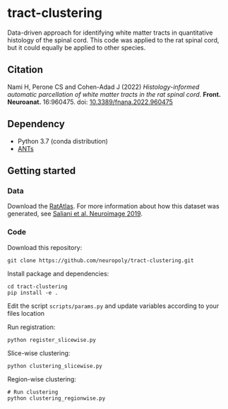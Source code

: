 # tract-clustering
Data-driven approach for identifying white matter tracts in quantitative histology of the spinal cord. This 
code was applied to the rat spinal cord, but it could equally be applied to other species.

## Citation

Nami H, Perone CS and Cohen-Adad J (2022) _Histology-informed automatic parcellation of white matter tracts in the rat spinal cord_.
**Front. Neuroanat.** 16:960475. doi: [10.3389/fnana.2022.960475](https://www.frontiersin.org/articles/10.3389/fnana.2022.960475)

## Dependency

- Python 3.7 (conda distribution)
- [ANTs](http://stnava.github.io/ANTs/)

## Getting started

### Data

Download the [RatAtlas](https://osf.io/g7kx8/). For more information about how this dataset was generated, see [Saliani et al. Neuroimage 2019](https://www.ncbi.nlm.nih.gov/pubmed/31491525). 

### Code

Download this repository:
~~~
git clone https://github.com/neuropoly/tract-clustering.git
~~~

Install package and dependencies:
~~~
cd tract-clustering
pip install -e .
~~~

Edit the script `scripts/params.py` and update variables according to your files location

Run registration:
~~~
python register_slicewise.py
~~~

Slice-wise clustering:
~~~
python clustering_slicewise.py
~~~

Region-wise clustering:
~~~
# Run clustering
python clustering_regionwise.py
~~~
